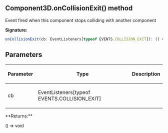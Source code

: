 
## Component3D.onCollisionExit() method

Event fired when this component stops colliding with another component

**Signature:**

```typescript
onCollisionExit(cb: EventListeners[typeof EVENTS.COLLISION_EXIT]): () => void;
```

## Parameters

<table><thead><tr><th>

Parameter


</th><th>

Type


</th><th>

Description


</th></tr></thead>
<tbody><tr><td>

cb


</td><td>

EventListeners\[typeof EVENTS.COLLISION\_EXIT\]


</td><td>


</td></tr>
</tbody></table>
**Returns:**

() =&gt; void

